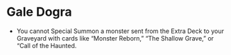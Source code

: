 # Gale Dogra

*   You cannot Special Summon a monster sent from the Extra Deck to your Graveyard with cards like “Monster Reborn,” “The Shallow Grave,” or “Call of the Haunted.
